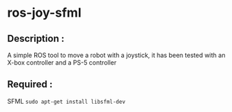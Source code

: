 # ros-joy-sfml

## Description :
A simple ROS tool to move a robot with a joystick, it has been tested with an X-box controller and a PS-5 controller

## Required :
SFML
```sudo apt-get install libsfml-dev```
